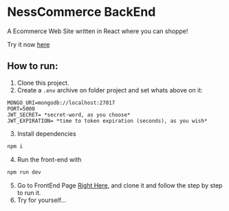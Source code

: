 # NessCommerce BackEnd

A Ecommerce Web Site written in React where you can shoppe!

Try it now [here](http://ness-commerce-front.vercel.app/)

## How to run:

1. Clone this project.
2. Create a `.env` archive on folder project and set whats above on it:
```
MONGO_URI=mongodb://localhost:27017
PORT=5000
JWT_SECRET= *secret-word, as you choose*
JWT_EXPIRATION= *time to token expiration (seconds), as you wish*
```
3. Install dependencies
```bash
npm i
```
4. Run the front-end with
```bash
npm run dev
```
5. Go to FrontEnd Page [Right Here](https://github.com/C137Rodrigolima/NessCommerceFront), and clone it and follow the step by step to run it.
6. Try for yourself...